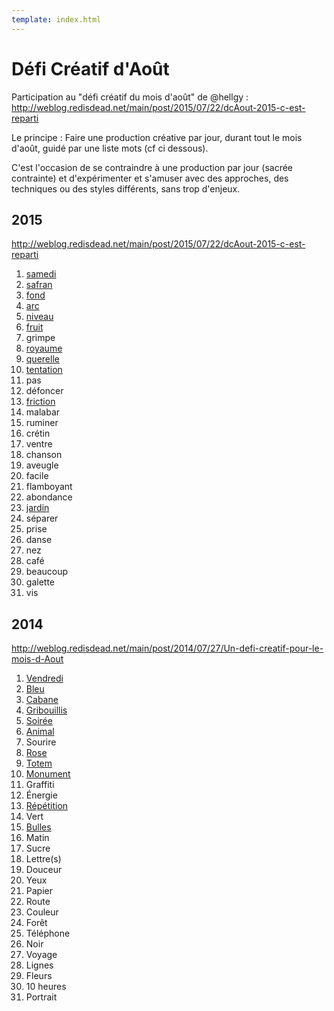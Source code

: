 ```yaml
---
template: index.html
---
```


# Défi Créatif d'Août

Participation au "défi créatif du mois d'août" de @hellgy : http://weblog.redisdead.net/main/post/2015/07/22/dcAout-2015-c-est-reparti

Le principe : Faire une production créative par jour, durant tout le mois d'août, guidé par une liste mots (cf ci dessous).

C'est l'occasion de se contraindre à une production par jour (sacrée contrainte) et d'expérimenter et s'amuser avec des approches, des techniques ou des styles différents, sans trop d'enjeux.

## 2015

http://weblog.redisdead.net/main/post/2015/07/22/dcAout-2015-c-est-reparti

1. [samedi](./2015/samedi)
2. [safran](./2015/safran)
3. [fond](./2015/fond)
4. [arc](./2015/arc)
5. [niveau](./2015/niveau)
6. [fruit](./2015/fruit)
7. grimpe
8. [royaume](./2015/royaume)
9. [querelle](./2015/querelle)
10. [tentation](./2015/tentation)
11. pas
12. défoncer
13. [friction](./2015/friction)
14. malabar
15. ruminer
16. crétin
17. ventre
18. chanson
19. aveugle
20. facile
21. flamboyant
22. abondance
23. [jardin](./2015/jardin)
24. séparer
25. prise
26. danse
27. nez
28. café
29. beaucoup
30. galette
31. vis


## 2014

http://weblog.redisdead.net/main/post/2014/07/27/Un-defi-creatif-pour-le-mois-d-Aout

1. [Vendredi](./2014/vendredi/)
2. [Bleu](./2014/bleu/)
3. [Cabane](./2014/cabane/)
4. [Gribouillis](./2014/gribouillis/)
5. [Soirée](./2014/soiree/)
6. [Animal](./2014/animal/)
7. Sourire
8. [Rose](./2014/rose/)
9. [Totem](./2014/totem/)
10. [Monument](./2014/monument/)
11. Graffiti
12. Énergie
13. [Répétition](./2014/repetition/)
14. Vert
15. [Bulles](./2014/bulles/)
16. Matin
17. Sucre
18. Lettre(s)
19. Douceur
20. Yeux
21. Papier
22. Route
23. Couleur
24. Forêt
25. Téléphone
26. Noir
27. Voyage
28. Lignes
29. Fleurs
30. 10 heures
31. Portrait
